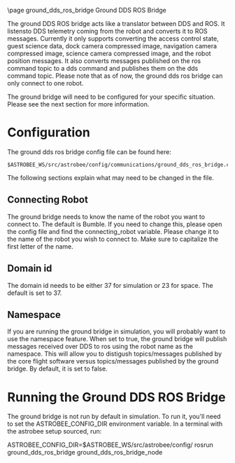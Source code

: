 \page ground_dds_ros_bridge Ground DDS ROS Bridge

The ground DDS ROS bridge acts like a translator between DDS and ROS. It listensto DDS telemetry coming from the robot and converts it to ROS messages.
Currently it only supports converting the access control state, guest science
data, dock camera compressed image, navigation camera compressed image, science
camera compressed image, and the robot position messages. It also converts
messages published on the ros command topic to a dds command and publishes them
on the dds command topic. Please note that as of now, the ground dds ros bridge
can only connect to one robot.

The ground bridge will need to be configured for your specific situation. Please
see the next section for more information.

# Configuration

The ground dds ros bridge config file can be found here:

    $ASTROBEE_WS/src/astrobee/config/communications/ground_dds_ros_bridge.config

The following sections explain what may need to be changed in the file.

## Connecting Robot

The ground bridge needs to know the name of the robot you want to connect to.
The default is Bumble. If you need to change this, please open the config file
and find the connecting_robot variable. Please change it to the name of the
robot you wish to connect to. Make sure to capitalize the first letter of the
name.

## Domain id

The domain id needs to be either 37 for simulation or 23 for space. The default
is set to 37.

## Namespace

If you are running the ground bridge in simulation, you will probably want to
use the namespace feature. When set to true, the ground bridge will publish
messages received over DDS to ros using the robot name as the namespace. This
will allow you to distigush topics/messages published by the core flight
software versus topics/messages published by the ground bridge. By default, it
is set to false.

# Running the Ground DDS ROS Bridge

The ground bridge is not run by default in simulation. To run it, you'll need to
set the ASTROBEE_CONFIG_DIR environment variable. In a terminal with the
astrobee setup sourced, run:

ASTROBEE_CONFIG_DIR=$ASTROBEE_WS/src/astrobee/config/ rosrun ground_dds_ros_bridge ground_dds_ros_bridge_node
